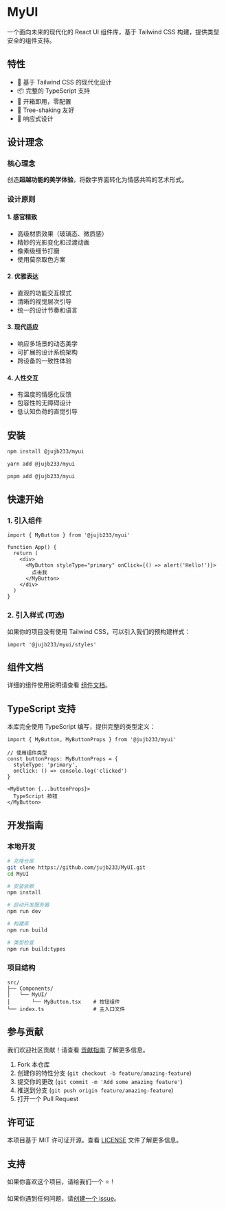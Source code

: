 # MyUI

一个面向未来的现代化的 React UI 组件库，基于 Tailwind CSS 构建，提供类型安全的组件支持。

## 特性

- 🎨 基于 Tailwind CSS 的现代化设计
- 📦 完整的 TypeScript 支持
- 🚀 开箱即用，零配置
- 🎯 Tree-shaking 友好
- 📱 响应式设计

## 设计理念

### 核心理念
创造**超越功能的美学体验**，将数字界面转化为情感共鸣的艺术形式。

### 设计原则

#### 1. 感官精致
- 高级材质效果（玻璃态、微质感）
- 精妙的光影变化和过渡动画
- 像素级细节打磨
- 使用莫奈取色方案

#### 2. 优雅表达  
- 直观的功能交互模式
- 清晰的视觉层次引导
- 统一的设计节奏和语言

#### 3. 现代适应
- 响应多场景的动态美学
- 可扩展的设计系统架构
- 跨设备的一致性体验

#### 4. 人性交互
- 有温度的情感化反馈
- 包容性的无障碍设计
- 低认知负荷的直觉引导

## 安装

```bash
npm install @jujb233/myui
```

```bash
yarn add @jujb233/myui
```

```bash
pnpm add @jujb233/myui
```

## 快速开始

### 1. 引入组件

```tsx
import { MyButton } from '@jujb233/myui'

function App() {
  return (
    <div>
      <MyButton styleType="primary" onClick={() => alert('Hello!')}>
        点击我
      </MyButton>
    </div>
  )
}
```

### 2. 引入样式 (可选)

如果你的项目没有使用 Tailwind CSS，可以引入我们的预构建样式：

```tsx
import '@jujb233/myui/styles'
```

## 组件文档

详细的组件使用说明请查看 [组件文档](./Documents/COMPONENTS.md)。

## TypeScript 支持

本库完全使用 TypeScript 编写，提供完整的类型定义：

```tsx
import { MyButton, MyButtonProps } from '@jujb233/myui'

// 使用组件类型
const buttonProps: MyButtonProps = {
  styleType: 'primary',
  onClick: () => console.log('clicked')
}

<MyButton {...buttonProps}>
  TypeScript 按钮
</MyButton>
```

## 开发指南

### 本地开发

```bash
# 克隆仓库
git clone https://github.com/jujb233/MyUI.git
cd MyUI

# 安装依赖
npm install

# 启动开发服务器
npm run dev

# 构建库
npm run build

# 类型检查
npm run build:types
```

### 项目结构

```
src/
├── Components/
│   └── MyUI/
│       └── MyButton.tsx    # 按钮组件
└── index.ts                # 主入口文件
```

## 参与贡献

我们欢迎社区贡献！请查看 [贡献指南](CONTRIBUTING.md) 了解更多信息。

1. Fork 本仓库
2. 创建你的特性分支 (`git checkout -b feature/amazing-feature`)
3. 提交你的更改 (`git commit -m 'Add some amazing feature'`)
4. 推送到分支 (`git push origin feature/amazing-feature`)
5. 打开一个 Pull Request

## 许可证

本项目基于 MIT 许可证开源。查看 [LICENSE](LICENSE) 文件了解更多信息。

## 支持

如果你喜欢这个项目，请给我们一个 ⭐️！

如果你遇到任何问题，请[创建一个 issue](https://github.com/jujb233/MyUI/issues)。
